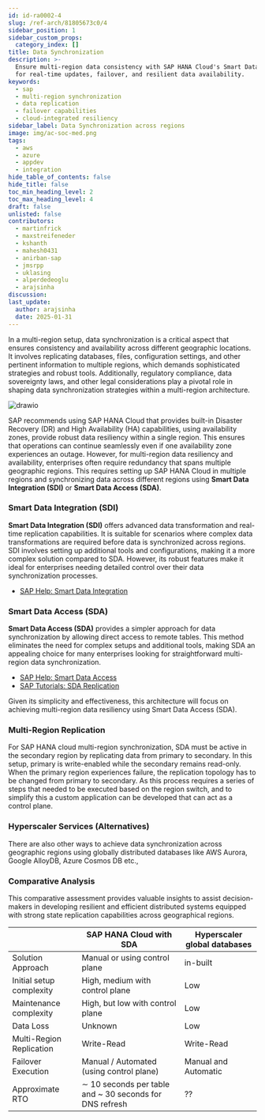 ```yaml
---
id: id-ra0002-4
slug: /ref-arch/81805673c0/4
sidebar_position: 1
sidebar_custom_props:
  category_index: []
title: Data Synchronization
description: >-
  Ensure multi-region data consistency with SAP HANA Cloud's Smart Data Access
  for real-time updates, failover, and resilient data availability.
keywords:
  - sap
  - multi-region synchronization
  - data replication
  - failover capabilities
  - cloud-integrated resiliency
sidebar_label: Data Synchronization across regions
image: img/ac-soc-med.png
tags:
  - aws
  - azure
  - appdev
  - integration
hide_table_of_contents: false
hide_title: false
toc_min_heading_level: 2
toc_max_heading_level: 4
draft: false
unlisted: false
contributors:
  - martinfrick
  - maxstreifeneder
  - kshanth
  - mahesh0431
  - anirban-sap
  - jmsrpp
  - uklasing
  - alperdedeoglu
  - arajsinha
discussion: 
last_update:
  author: arajsinha
  date: 2025-01-31
---
```


In a multi-region setup, data synchronization is a critical aspect that ensures consistency and availability across different geographic locations. It involves replicating databases, files, configuration settings, and other pertinent information to multiple regions, which demands sophisticated strategies and robust tools. Additionally, regulatory compliance, data sovereignty laws, and other legal considerations play a pivotal role in shaping data synchronization strategies within a multi-region architecture.


![drawio](drawio/data-replication.drawio)

SAP recommends using SAP HANA Cloud that provides built-in Disaster Recovery (DR) and High Availability (HA) capabilities, using availability zones, provide robust data resiliency within a single region. This ensures that operations can continue seamlessly even if one availability zone experiences an outage. However, for multi-region data resiliency and availability, enterprises often require redundancy that spans multiple geographic regions. This requires setting up SAP HANA Cloud in multiple regions and synchronizing data across different regions using **Smart Data Integration (SDI)** or **Smart Data Access (SDA)**.

### Smart Data Integration (SDI)

**Smart Data Integration (SDI)** offers advanced data transformation and real-time replication capabilities. It is suitable for scenarios where complex data transformations are required before data is synchronized across regions. SDI involves setting up additional tools and configurations, making it a more complex solution compared to SDA. However, its robust features make it ideal for enterprises needing detailed control over their data synchronization processes.

- [SAP Help: Smart Data Integration](https://help.sap.com/docs/HANA_SMART_DATA_INTEGRATION/018757bb7f5c4700a8840976c8730f34/9de79dee4ddb40aa9c8004e9873a9ebb.html)

### Smart Data Access (SDA)

**Smart Data Access (SDA)** provides a simpler approach for data synchronization by allowing direct access to remote tables. This method eliminates the need for complex setups and additional tools, making SDA an appealing choice for many enterprises looking for straightforward multi-region data synchronization.

- [SAP Help: Smart Data Access](https://help.sap.com/docs/hana-cloud-database/sap-hana-cloud-sap-hana-database-data-access-guide/creating-remote-sources-smart-data-access)
- [SAP Tutorials: SDA Replication](https://developers.sap.com/tutorials/hana-cloud-mission-extend-09.html)

Given its simplicity and effectiveness, this architecture will focus on achieving multi-region data resiliency using Smart Data Access (SDA).

### Multi-Region Replication

For SAP HANA cloud multi-region synchronization, SDA must be active in the secondary region by replicating data from primary to secondary. In this setup, primary is write-enabled while the secondary remains read-only. When the primary region experiences failure, the replication topology has to be changed from primary to secondary. As this process requires a series of steps that needed to be executed based on the region switch, and to simplify this a custom application can be developed that can act as a control plane.

### Hyperscaler Services (Alternatives)

There are also other ways to achieve data synchronization across geographic regions using globally distributed databases like AWS Aurora, Google AlloyDB, Azure Cosmos DB etc.,

### Comparative Analysis
This comparative assessment provides valuable insights to assist decision-makers in developing resilient and efficient distributed systems equipped with strong state replication capabilities across geographical regions.

|                    | SAP HANA Cloud with SDA             | Hyperscaler global databases |
|--------------------|---------------------------------|-----------------------|
| Solution Approach| Manual or using control plane            | in-built       | 
| Initial setup complexity    | High, medium with control plane                     | Low                  | 
| Maintenance complexity | High, but low with control plane       | Low               |
| Data Loss | Unknown   | Low | 
| Multi-Region Replication       | Write-Read                     | Write-Read          | 
| Failover Execution     | Manual / Automated (using control plane)  | Manual and Automatic           | 
| Approximate RTO       | ∼ 10 seconds per table and ~ 30 seconds for DNS refresh  |  ??     | 

<!-- 
## Achieving Multi-Region Resiliency with SDA

**Smart Data Access (SDA)** offers a simpler approach for data synchronization across regions by allowing direct access to remote tables. This eliminates the need for complex setups and additional tools, making SDA an appealing choice for many.

### Steps to Achieve Multi-Region Data Resiliency Using SDA

1. **Initial Setup**
   - Establish a primary SAP HANA Cloud instance in your main region.
   - Set up a secondary SAP HANA Cloud instance in the target region for redundancy.

2. **Creating the Data Source**
   - Create a certificate for remote sources. **[SAP Help: Certificates Creation](https://help.sap.com/docs/hana-cloud-database/sap-hana-cloud-sap-hana-database-data-access-guide/import-certificates-for-ssl-connections-to-remote-sources)**
   - Create a Technical User. **[SAP Help: Technical User Creation for SDA](https://help.sap.com/docs/SAP_HANA_PLATFORM/b3ee5778bc2e4a089d3299b82ec762a7/1bd53b25a4e6446c8285f0f5e1af727c.html)**
   - Create the remote source. **[SAP Tutorials: Remote Table Replication - Step 1](https://developers.sap.com/tutorials/hana-cloud-mission-extend-09.html)**
   - Repeat these steps in the other region.

3. **Establish Replication**
   - In the secondary region, create virtual tables. **[SAP Tutorials: Remote Table Replication - Step 2](https://developers.sap.com/tutorials/hana-cloud-mission-extend-09.html)**
   - Create replica tables. **[SAP Tutorials: Remote Table Replication - Step 3](https://developers.sap.com/tutorials/hana-cloud-mission-extend-09.html)**
   - Create a remote table subscription to replicate data from the virtual table to the target table. **[SAP Tutorials: Remote Table Replication - Step 4](https://developers.sap.com/tutorials/hana-cloud-mission-extend-09.html)**
   - Activate the Remote Table Subscription. **[SAP Tutorials: Remote Table Replication - Step 5](https://developers.sap.com/tutorials/hana-cloud-mission-extend-09.html)**
   - This will replicate the data from primary region to the secondary region's tables.

4. **Region Switch on Failover to Secondary Region**

    When the primary region goes down, you need to make the secondary region SAP HANA Cloud database tables as normal tables by removing the subscription.
     - First, deactivate the replication. **[SAP Help: Suspend Remote Table Replication](https://help.sap.com/docs/hana-cloud-database/sap-hana-cloud-sap-hana-database-data-access-guide/suspend-remote-table-replication)**
     - Next, drop the subscription. **[SAP Help: Configure Remote Table Replication (Smart Data Access HANA Adapter)](https://help.sap.com/docs/hana-cloud-database/sap-hana-cloud-sap-hana-database-data-access-guide/configure-remote-table-replication-with-sda-hana-adapter)**

5. **Switch back from Secondary region to Primary region**
   
  If the primary region is back online, create the subscription again to replicate the data from the primary to the secondary region SAP HANA Cloud database.
 -->

<!-- ## Orchestration with Multi-Region Manager

These steps can be time-consuming and may need to be repeated for multiple tables. Continuous monitoring is also necessary to address any unexpected issues promptly.

To streamline this process, we developed an open-source project called **Multi-Region Manager**, which functions as a control plane to manage the SAP HANA Cloud synchronization, control the failover, and perform other functionalities. Learn more about it here: **[Multi-Region Manager for Orchestration](../RA0002/multi-region-manager)**. -->